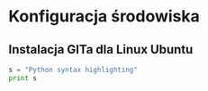 # Konfiguracja środowiska 
## Instalacja GITa dla Linux Ubuntu

```python
s = "Python syntax highlighting"
print s
```
